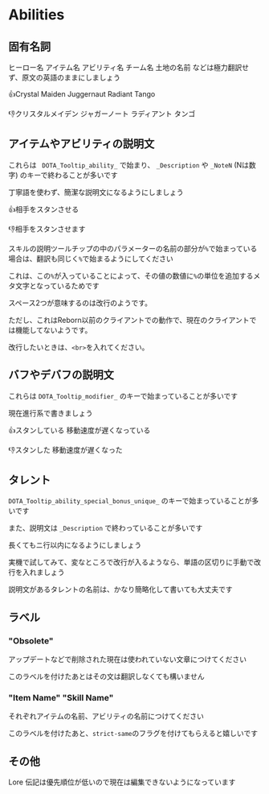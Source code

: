 # Abilities

## 固有名詞

ヒーロー名 アイテム名 アビリティ名 チーム名 土地の名前 などは極力翻訳せず、原文の英語のままにしましょう

👍Crystal Maiden Juggernaut Radiant Tango

👎クリスタルメイデン ジャガーノート ラディアント タンゴ

## アイテムやアビリティの説明文

これらは ` DOTA_Tooltip_ability_` で始まり、 `_Description` や `_NoteN` (Nは数字) のキーで終わることが多いです

丁寧語を使わず、簡潔な説明文になるようにしましょう

👍相手をスタンさせる

👎相手をスタンさせます

スキルの説明ツールチップの中のパラメーターの名前の部分が`%`で始まっている場合は、翻訳も同じく`%`で始まるようにしてください

これは、この`%`が入っていることによって、その値の数値に`%`の単位を追加するメタ文字となっているためです

スペース2つが意味するのは改行のようです。

ただし、これはReborn以前のクライアントでの動作で、現在のクライアントでは機能してないようです。

改行したいときは、`<br>`を入れてください。

## バフやデバフの説明文

これらは `DOTA_Tooltip_modifier_` のキーで始まっていることが多いです

現在進行系で書きましょう

👍スタンしている 移動速度が遅くなっている

👎スタンした 移動速度が遅くなった

## タレント

`DOTA_Tooltip_ability_special_bonus_unique_` のキーで始まっていることが多いです

また、説明文は `_Description` で終わっていることが多いです

長くてもニ行以内になるようにしましょう

実機で試してみて、変なところで改行が入るようなら、単語の区切りに手動で改行を入れましょう

説明文があるタレントの名前は、かなり簡略化して書いても大丈夫です

## ラベル

### "Obsolete"

アップデートなどで削除された現在は使われていない文章につけてください

このラベルを付けたあとはその文は翻訳しなくても構いません

### "Item Name" "Skill Name"

それぞれアイテムの名前、アビリティの名前につけてください

このラベルを付けたあと、`strict-same`のフラグを付けてもらえると嬉しいです

## その他

Lore 伝記は優先順位が低いので現在は編集できないようになっています